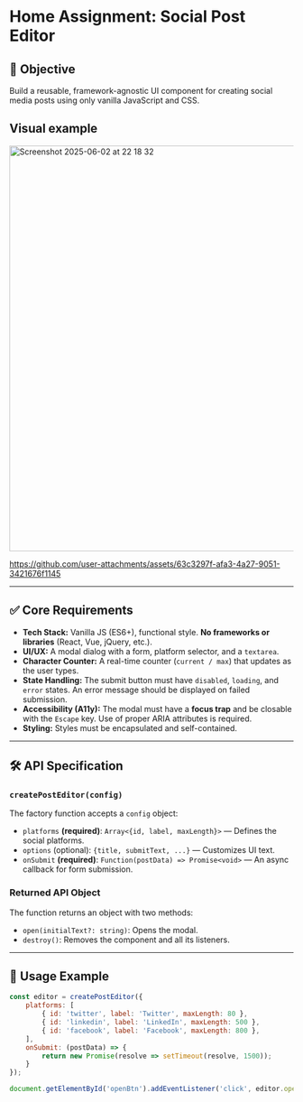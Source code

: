 # Home Assignment: Social Post Editor

## 🎯 Objective
Build a reusable, framework-agnostic UI component for creating social media posts using only vanilla JavaScript and CSS.

## Visual example
<img width="719" alt="Screenshot 2025-06-02 at 22 18 32" src="https://github.com/user-attachments/assets/9bd23d2b-365b-4cb7-960e-1f3b9a0c0306" />


https://github.com/user-attachments/assets/63c3297f-afa3-4a27-9051-3421676f1145


---

## ✅ Core Requirements

* **Tech Stack:** Vanilla JS (ES6+), functional style. **No frameworks or libraries** (React, Vue, jQuery, etc.).
* **UI/UX:** A modal dialog with a form, platform selector, and a `textarea`.
* **Character Counter:** A real-time counter (`current / max`) that updates as the user types.
* **State Handling:** The submit button must have `disabled`, `loading`, and `error` states. An error message should be displayed on failed submission.
* **Accessibility (A11y):** The modal must have a **focus trap** and be closable with the `Escape` key. Use of proper ARIA attributes is required.
* **Styling:** Styles must be encapsulated and self-contained.

---

## 🛠️ API Specification

### `createPostEditor(config)`
The factory function accepts a `config` object:
* `platforms` **(required)**: `Array<{id, label, maxLength}>` — Defines the social platforms.
* `options` (optional): `{title, submitText, ...}` — Customizes UI text.
* `onSubmit` **(required)**: `Function(postData) => Promise<void>` — An async callback for form submission.

### Returned API Object
The function returns an object with two methods:
* `open(initialText?: string)`: Opens the modal.
* `destroy()`: Removes the component and all its listeners.

---

## 🚀 Usage Example

```javascript
const editor = createPostEditor({
    platforms: [
        { id: 'twitter', label: 'Twitter', maxLength: 80 },
        { id: 'linkedin', label: 'LinkedIn', maxLength: 500 },
        { id: 'facebook', label: 'Facebook', maxLength: 800 },
    ],
    onSubmit: (postData) => {
        return new Promise(resolve => setTimeout(resolve, 1500));
    }
});

document.getElementById('openBtn').addEventListener('click', editor.open);

